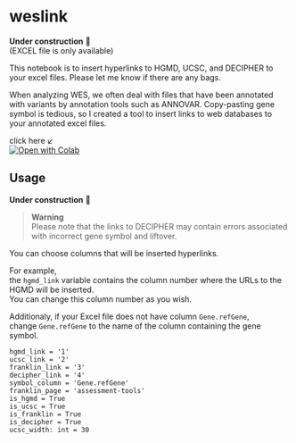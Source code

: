 # weslink
__Under construction__ 🚧   
(EXCEL file is only available)

This notebook is to insert hyperlinks to HGMD, UCSC, and DECIPHER to your excel files. 
Please let me know if there are any bags.

When analyzing WES, we often deal with files that have been annotated with variants by annotation tools such as ANNOVAR.
Copy-pasting gene symbol is tedious, so I created a tool to insert links to web databases to your annotated excel files.

click here :arrow_lower_left:  
[![Open with Colab](https://colab.research.google.com/assets/colab-badge.svg)](https://colab.research.google.com/github/ysut/weslink/blob/main/weslink_beta.ipynb)

## Usage
__Under construction__ 🚧

>**Warning**  
>Please note that the links to DECIPHER may contain errors associated with incorrect gene symbol and liftover.
  
You can choose columns that will be inserted hyperlinks.  
  
For example,   
the `hgmd_link` variable contains the column number where the URLs to the HGMD will be inserted.  
You can change this column number as you wish.  
  
Additionaly, if your Excel file does not have column `Gene.refGene`,  
change `Gene.refGene` to the name of the column containing the gene symbol.

~~~
hgmd_link = '1'
ucsc_link = '2'
franklin_link = '3'
decipher_link = '4'
symbol_column = 'Gene.refGene'
franklin_page = 'assessment-tools' 
is_hgmd = True
is_ucsc = True
is_franklin = True
is_decipher = True
ucsc_width: int = 30 
~~~
